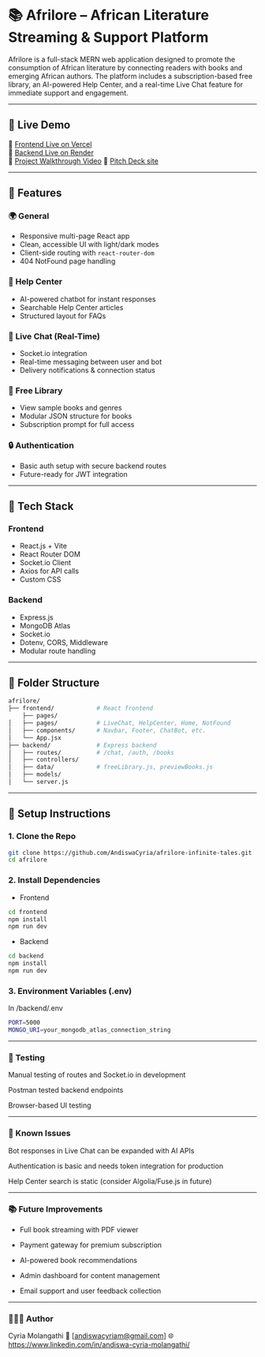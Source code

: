 # 📚 Afrilore – African Literature Streaming & Support Platform

Afrilore is a full-stack MERN web application designed to promote the consumption of African literature by connecting readers with books and emerging African authors. The platform includes a subscription-based free library, an AI-powered Help Center, and a real-time Live Chat feature for immediate support and engagement.

---

## 🚀 Live Demo

🔗 [Frontend Live on Vercel](https://afrilore-infinite-tales.vercel.app/)  
🔗 [Backend Live on Render](https://afrilore-infinite-tales.onrender.com/)  
📝 [Project Walkthrough Video](https://www.loom.com/share/cd54114724a6440e97cde219dfa1f1a1?sid=81b6dc9c-bace-46a6-81f7-e6362b0c2d3a)
📝 [Pitch Deck site](https://andiswacyriam.my.canva.site/afrilore-books-pitch-deck-presentation)

---

## 📌 Features

### 🌍 General
- Responsive multi-page React app
- Clean, accessible UI with light/dark modes
- Client-side routing with `react-router-dom`
- 404 NotFound page handling

### 🧠 Help Center
- AI-powered chatbot for instant responses
- Searchable Help Center articles
- Structured layout for FAQs

### 💬 Live Chat (Real-Time)
- Socket.io integration
- Real-time messaging between user and bot
- Delivery notifications & connection status

### 📖 Free Library
- View sample books and genres
- Modular JSON structure for books
- Subscription prompt for full access

### 🔒 Authentication
- Basic auth setup with secure backend routes
- Future-ready for JWT integration

---

## 🧱 Tech Stack

### Frontend
- React.js + Vite
- React Router DOM
- Socket.io Client
- Axios for API calls
- Custom CSS

### Backend
- Express.js
- MongoDB Atlas
- Socket.io
- Dotenv, CORS, Middleware
- Modular route handling

---

## 📂 Folder Structure

```bash
afrilore/
├── frontend/            # React frontend 
    ├── pages/
│   ├── pages/           # LiveChat, HelpCenter, Home, NotFound
│   ├── components/      # Navbar, Footer, ChatBot, etc.
│   └── App.jsx
├── backend/             # Express backend
│   ├── routes/          # /chat, /auth, /books
│   ├── controllers/
│   ├── data/            # freeLibrary.js, previewBooks.js
│   ├── models/
│   └── server.js
```

---

## 🔧 Setup Instructions

### 1. Clone the Repo
```bash 
git clone https://github.com/AndiswaCyria/afrilore-infinite-tales.git
cd afrilore
```

### 2. Install Dependencies
- Frontend 
```bash
cd frontend
npm install
npm run dev
```

- Backend 
```bash
cd backend
npm install
npm run dev
```

### 3. Environment Variables (.env)
In /backend/.env 
```bash
PORT=5000
MONGO_URI=your_mongodb_atlas_connection_string
```
---

### 🧪 Testing
Manual testing of routes and Socket.io in development

Postman tested backend endpoints

Browser-based UI testing

---

### 📝 Known Issues
Bot responses in Live Chat can be expanded with AI APIs

Authentication is basic and needs token integration for production

Help Center search is static (consider Algolia/Fuse.js in future)

---

### 📚 Future Improvements
- Full book streaming with PDF viewer

- Payment gateway for premium subscription

- AI-powered book recommendations

- Admin dashboard for content management

- Email support and user feedback collection

---

### 👩🏽‍💻 Author
Cyria Molangathi
📧 [andiswacyriam@gmail.com]
🌐 https://www.linkedin.com/in/andiswa-cyria-molangathi/
